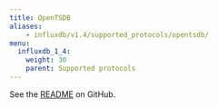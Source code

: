 ```yaml
---
title: OpenTSDB
aliases:
    - influxdb/v1.4/supported_protocols/opentsdb/
menu:
  influxdb_1_4:
    weight: 30
    parent: Supported protocols
---
```


See the [README](https://github.com/influxdata/influxdb/blob/master/services/opentsdb/README.md) on GitHub.
